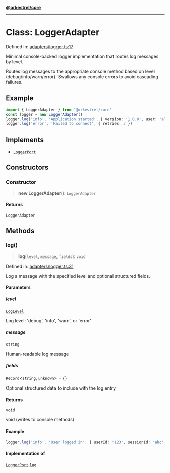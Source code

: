 [**@orkestrel/core**](../index.md)

***

# Class: LoggerAdapter

Defined in: [adapters/logger.ts:17](https://github.com/orkestrel/core/blob/4aab0d299da5f30a0c75f3eda95d1b02f821688d/src/adapters/logger.ts#L17)

Minimal console-backed logger implementation that routes log messages by level.

Routes log messages to the appropriate console method based on level (debug/info/warn/error).
Swallows any console errors to avoid cascading failures.

## Example

```ts
import { LoggerAdapter } from '@orkestrel/core'
const logger = new LoggerAdapter()
logger.log('info', 'Application started', { version: '1.0.0', user: 'alice' })
logger.log('error', 'Failed to connect', { retries: 3 })
```

## Implements

- [`LoggerPort`](../interfaces/LoggerPort.md)

## Constructors

### Constructor

> **new LoggerAdapter**(): `LoggerAdapter`

#### Returns

`LoggerAdapter`

## Methods

### log()

> **log**(`level`, `message`, `fields`): `void`

Defined in: [adapters/logger.ts:31](https://github.com/orkestrel/core/blob/4aab0d299da5f30a0c75f3eda95d1b02f821688d/src/adapters/logger.ts#L31)

Log a message with the specified level and optional structured fields.

#### Parameters

##### level

[`LogLevel`](../type-aliases/LogLevel.md)

Log level: 'debug', 'info', 'warn', or 'error'

##### message

`string`

Human-readable log message

##### fields

`Record`\<`string`, `unknown`\> = `{}`

Optional structured data to include with the log entry

#### Returns

`void`

void (writes to console methods)

#### Example

```ts
logger.log('info', 'User logged in', { userId: '123', sessionId: 'abc' })
```

#### Implementation of

[`LoggerPort`](../interfaces/LoggerPort.md).[`log`](../interfaces/LoggerPort.md#log)
